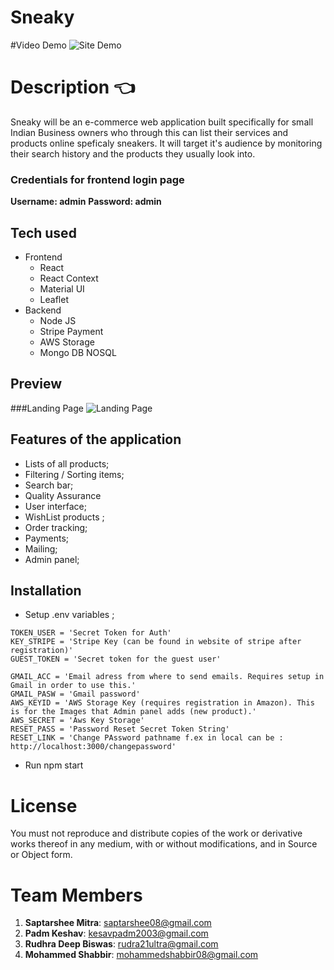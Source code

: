 # Sneaky

#Video Demo
![Site Demo](https://drive.google.com/file/d/1xdg4IO9djEjB16mELIBemuS-R-D4ySTU/view?usp=sharing)

# Description :point_left:
Sneaky will be an e-commerce web application built specifically for small Indian Business owners who through this can list their services and products online speficaly sneakers.
It will target it's audience by monitoring their search history and the products they usually look into.
### Credentials for frontend login page
**Username: admin**
**Password: admin**

## Tech used 

- Frontend
  - React
  - React Context
  - Material UI
  - Leaflet
 - Backend 
    - Node JS
    - Stripe Payment
    - AWS Storage
    - Mongo DB NOSQL


## Preview
###Landing Page
![Landing Page](https://github.com/saptarsheemitra/Sneaky-Ecom/blob/main/frontend/public/landing1.png)

## Features of the application
- Lists of all products;
- Filtering / Sorting items;
- Search bar;
- Quality Assurance
- User interface;
- WishList products ;
- Order tracking;
- Payments;
- Mailing;
- Admin panel;

## Installation
- Setup .env variables  ;

```DB_CONNECT = "This is Connection string to MongoDB"
TOKEN_USER = 'Secret Token for Auth'
KEY_STRIPE = 'Stripe Key (can be found in website of stripe after registration)'
GUEST_TOKEN = 'Secret token for the guest user'

GMAIL_ACC = 'Email adress from where to send emails. Requires setup in Gmail in order to use this.'
GMAIL_PASW = 'Gmail password'
AWS_KEYID = 'AWS Storage Key (requires registration in Amazon). This is for the Images that Admin panel adds (new product).'
AWS_SECRET = 'Aws Key Storage'
RESET_PASS = 'Password Reset Secret Token String'
RESET_LINK = 'Change PAssword pathname f.ex in local can be : http://localhost:3000/changepassword'
```
- Run npm start
# License 
You must not reproduce and distribute copies of the work or derivative works thereof in any medium, with or without
modifications, and in Source or Object form.

# Team Members
1. **Saptarshee Mitra**: saptarshee08@gmail.com  
4. **Padm Keshav**: kesavpadm2003@gmail.com
2. **Rudhra Deep Biswas**: rudra21ultra@gmail.com
3. **Mohammed Shabbir**: mohammedshabbir08@gmail.com



